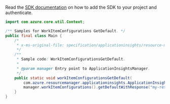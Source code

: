 Read the [SDK documentation](https://github.com/Azure/azure-sdk-for-java/blob/azure-resourcemanager-applicationinsights_1.0.0-beta.4/sdk/applicationinsights/azure-resourcemanager-applicationinsights/README.md) on how to add the SDK to your project and authenticate.

```java
import com.azure.core.util.Context;

/** Samples for WorkItemConfigurations GetDefault. */
public final class Main {
    /*
     * x-ms-original-file: specification/applicationinsights/resource-manager/Microsoft.Insights/stable/2015-05-01/examples/WorkItemConfigDefaultGet.json
     */
    /**
     * Sample code: WorkItemConfigurationsGetDefault.
     *
     * @param manager Entry point to ApplicationInsightsManager.
     */
    public static void workItemConfigurationsGetDefault(
        com.azure.resourcemanager.applicationinsights.ApplicationInsightsManager manager) {
        manager.workItemConfigurations().getDefaultWithResponse("my-resource-group", "my-component", Context.NONE);
    }
}
```
